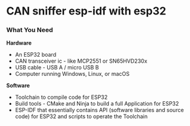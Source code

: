 # CAN sniffer esp-idf with esp32

<h3>What You Need</h3>
  
<b>Hardware</b>
<ul>
<li>An ESP32 board</li>
<li>CAN transceiver ic - like MCP2551 or SN65HVD230x</li>
<li>USB cable - USB A / micro USB B</li>
<li>Computer running Windows, Linux, or macOS</li>
</ul>

<b>Software</b>
<ul>
<li>Toolchain to compile code for ESP32</li>
<li>Build tools - CMake and Ninja to build a full Application for ESP32</li>
<li>ESP-IDF that essentially contains API (software libraries and source code) for ESP32 and scripts to operate the Toolchain</li>
</ul>

